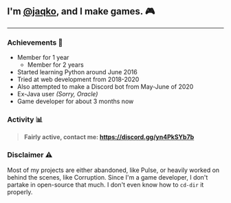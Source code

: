 ## I'm [@jaqko](https://github.com/jaqko), and I make games. 🎮

___

### **Achievements 🥇**

- Member for 1 year
  - Member for 2 years
- Started learning Python around June 2016
- Tried at web development from 2018-2020
- Also attempted to make a Discord bot from May-June of 2020
- Ex-Java user *(Sorry, Oracle)*
- Game developer for about 3 months now

### **Activity 📊**

> **Fairly active, contact me: https://discord.gg/yn4PkSYb7b**

### **Disclaimer ⚠️**

Most of my projects are either abandoned, like Pulse, or heavily worked on behind the scenes, like Corruption. Since I'm a game developer, I don't partake in open-source that much. I don't even know how to `cd-dir` it properly.
